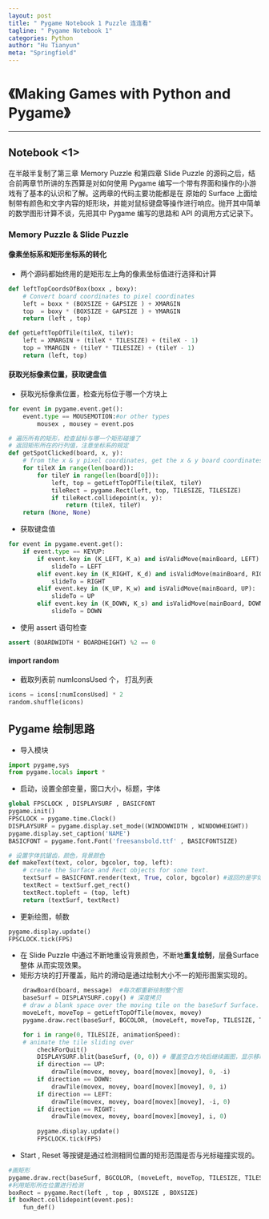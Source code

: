 ```yaml
---
layout: post
title: " Pygame Notebook 1 Puzzle 连连看"
tagline: " Pygame Notebook 1"
categories: Python
author: "Hu Tianyun"
meta: "Springfield"
---
```


# 《Making Games with Python and Pygame》

*********************************************

## Notebook <1>
在半敲半复制了第三章 Memory Puzzle 和第四章 Slide Puzzle 的源码之后，结合前两章节所讲的东西算是对如何使用 Pygame 编写一个带有界面和操作的小游戏有了基本的认识和了解。这两章的代码主要功能都是在 原始的 Surface 上面绘制带有颜色和文字内容的矩形块，并能对鼠标键盘等操作进行响应。抛开其中简单的数学图形计算不谈，先把其中 Pygame 编写的思路和 API 的调用方式记录下。

### Memory Puzzle & Slide Puzzle 
#### 像素坐标系和矩形坐标系的转化
 * 两个源码都始终用的是矩形左上角的像素坐标值进行选择和计算 
 
```Python
def leftTopCoordsOfBox(boxx , boxy):
	# Convert board coordinates to pixel coordinates
	left = boxx * (BOXSIZE + GAPSIZE ) + XMARGIN
	top  = boxy * (BOXSIZE + GAPSIZE ) + YMARGIN
	return (left , top)

def getLeftTopOfTile(tileX, tileY):
	left = XMARGIN + (tileX * TILESIZE) + (tileX - 1)
	top = YMARGIN + (tileY * TILESIZE) + (tileY - 1)
	return (left, top)
```

#### 获取光标像素位置，获取键盘值

 * 获取光标像素位置，检查光标位于哪一个方块上

```Python
for event in pygame.event.get():
	event.type == MOUSEMOTION:#or other types
		mousex , mousey = event.pos

# 遍历所有的矩形，检查鼠标与哪一个矩形碰撞了
# 返回矩形所在的行列值，注意坐标系的规定
def getSpotClicked(board, x, y):
    # from the x & y pixel coordinates, get the x & y board coordinates
	for tileX in range(len(board)):
		for tileY in range(len(board[0])):
			left, top = getLeftTopOfTile(tileX, tileY)
			tileRect = pygame.Rect(left, top, TILESIZE, TILESIZE)
			if tileRect.collidepoint(x, y):
				return (tileX, tileY)
	return (None, None)
```

 * 获取键盘值

```Python
for event in pygame.event.get():
	if event.type == KEYUP:
		if event.key in (K_LEFT, K_a) and isValidMove(mainBoard, LEFT):
			slideTo = LEFT
		elif event.key in (K_RIGHT, K_d) and isValidMove(mainBoard, RIGHT):
			slideTo = RIGHT
		elif event.key in (K_UP, K_w) and isValidMove(mainBoard, UP):
			slideTo = UP
		elif event.key in (K_DOWN, K_s) and isValidMove(mainBoard, DOWN):
			slideTo = DOWN 
```


 * 使用 assert 语句检查
 
```Python
assert (BOARDWIDTH * BOARDHEIGHT) %2 == 0
```
#### import random 
 * 截取列表前 numIconsUsed 个， 打乱列表
 
```Python
icons = icons[:numIconsUsed] * 2
random.shuffle(icons)
```

## Pygame 绘制思路
 * 导入模块
 
```Python
import pygame,sys
from pygame.locals import *
```
 * 启动，设置全部变量，窗口大小，标题，字体
 
```Python
global FPSCLOCK , DISPLAYSURF , BASICFONT
pygame.init()
FPSCLOCK = pygame.time.Clock()
DISPLAYSURF = pygame.display.set_mode((WINDOWWIDTH , WINDOWHEIGHT))
pygame.display.set_caption('NAME')
BASICFONT = pygame.font.Font('freesansbold.ttf' , BASICFONTSIZE)

# 设置字体抗锯齿，颜色，背景颜色
def makeText(text, color, bgcolor, top, left):
	# create the Surface and Rect objects for some text.
	textSurf = BASICFONT.render(text, True, color, bgcolor) #返回的是字体的 Surface
	textRect = textSurf.get_rect()
	textRect.topleft = (top, left)
	return (textSurf, textRect)
```
 * 更新绘图，帧数
 
```Python
pygame.display.update()
FPSCLOCK.tick(FPS)
```
 * 在 Slide Puzzle 中通过不断地重设背景颜色，不断地**重复绘制**，层叠Surface整体  从而实现效果。
 * 矩形方块的打开覆盖，贴片的滑动是通过绘制大小不一的矩形图案实现的。
 
```Python
	drawBoard(board, message)  #每次都重新绘制整个图
	baseSurf = DISPLAYSURF.copy() # 深度拷贝
	# draw a blank space over the moving tile on the baseSurf Surface.
	moveLeft, moveTop = getLeftTopOfTile(movex, movey)
	pygame.draw.rect(baseSurf, BGCOLOR, (moveLeft, moveTop, TILESIZE, TILESIZE)) #用背景色方块替换原来的

	for i in range(0, TILESIZE, animationSpeed):
	# animate the tile sliding over
		checkForQuit()
		DISPLAYSURF.blit(baseSurf, (0, 0)) # 覆盖空白方块后继续画图，显示移动
		if direction == UP:
			drawTile(movex, movey, board[movex][movey], 0, -i)
		if direction == DOWN:
			drawTile(movex, movey, board[movex][movey], 0, i)
		if direction == LEFT:
			drawTile(movex, movey, board[movex][movey], -i, 0)
		if direction == RIGHT:
			drawTile(movex, movey, board[movex][movey], i, 0)
	
		pygame.display.update()
		FPSCLOCK.tick(FPS)
```
 * Start , Reset 等按键是通过检测相同位置的矩形范围是否与光标碰撞实现的。
 
```Python
#画矩形
pygame.draw.rect(baseSurf, BGCOLOR, (moveLeft, moveTop, TILESIZE, TILESIZE))
#利用矩形所在位置进行检测
boxRect = pygame.Rect(left , top , BOXSIZE , BOXSIZE)
if boxRect.collidepoint(event.pos):
	fun_def()
```